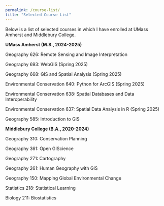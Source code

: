 ```yaml
---
permalink: /course-list/
title: "Selected Course List"
---
```


Below is a list of selected courses in which I have enrolled at UMass Amherst and Middlebury College.

<strong>UMass Amherst (M.S., 2024-2025)</strong>

Geography 626: Remote Sensing and Image Interpretation

Geography 693: WebGIS (Spring 2025)

Geography 668: GIS and Spatial Analysis (Spring 2025)

Environmental Conservation 640: Python for ArcGIS (Spring 2025)

Environmental Conservation 638: Spatial Databases and Data Interoperability

Environmental Conservation 637: Spatial Data Analysis in R (Spring 2025)

Geography 585: Introduction to GIS

<strong>Middlebury College (B.A., 2020-2024)</strong>

Geography 310: Conservation Planning

Geography 361: Open GIScience

Geography 271: Cartography

Geography 261: Human Geography with GIS

Geography 150: Mapping Global Environmental Change

Statistics 218: Statistical Learning

Biology 211: Biostatistics